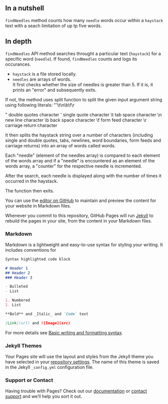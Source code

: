 ## In a nutshell

`findNeedles` method counts how many `needle` words occur within a `haystack` text with a seach limitation of up tp five words.

## In depth

`findNeedles` API method searches throught a particular text (`haystack`) for a specific word (`needle`). If found, `findNeedles` counts and logs its occurances. <br>
* `haystack` is a file stored locally.
* `needles` are arrays of words.<br>
It first checks whether the size of needles is greater than 5. If it is, it prints an "error" and subsequently exits.

If not, the method uses split function to split the given input argument string using following literals: \"\'\t\n\b\f\r

\" double quotes character
\' single quote character
\t tab space character
\n new line character
\b back space character
\f form feed character
\r carriage return character

It then splits the haystack string over a number of characters (including single and double quotes, tabs, newlines, word boundaries, form feeds and carriage returns) into an array of words called words.

Each "needle" (element of the needles array) is compared to each element of the words array and if a "needle" is encountered as an element of the words array, a "counter" for the respective needle is incremented.

After the search, each needle is displayed along with the number of times it occurred in the haystack.

The function then exits.

You can use the [editor on GitHub](https://github.com/dorota-alina/findNeedles-API-reference/edit/gh-pages/index.md) to maintain and preview the content for your website in Markdown files.

Whenever you commit to this repository, GitHub Pages will run [Jekyll](https://jekyllrb.com/) to rebuild the pages in your site, from the content in your Markdown files.

### Markdown

Markdown is a lightweight and easy-to-use syntax for styling your writing. It includes conventions for

```markdown
Syntax highlighted code block

# Header 1
## Header 2
### Header 3

- Bulleted
- List

1. Numbered
2. List

**Bold** and _Italic_ and `Code` text

[Link](url) and ![Image](src)
```

For more details see [Basic writing and formatting syntax](https://docs.github.com/en/github/writing-on-github/getting-started-with-writing-and-formatting-on-github/basic-writing-and-formatting-syntax).

### Jekyll Themes

Your Pages site will use the layout and styles from the Jekyll theme you have selected in your [repository settings](https://github.com/dorota-alina/findNeedles-API-reference/settings/pages). The name of this theme is saved in the Jekyll `_config.yml` configuration file.

### Support or Contact

Having trouble with Pages? Check out our [documentation](https://docs.github.com/categories/github-pages-basics/) or [contact support](https://support.github.com/contact) and we’ll help you sort it out.
